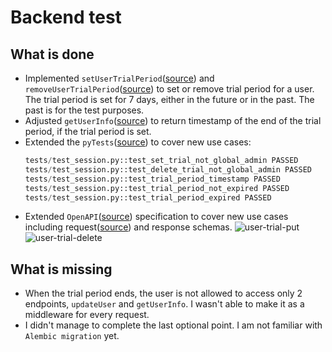 # Backend test

## What is done

- Implemented `setUserTrialPeriod`([source](https://github.com/denbalogh/test-backend/blob/master/views/user.py#L116)) and `removeUserTrialPeriod`([source](https://github.com/denbalogh/test-backend/blob/master/views/user.py#L137)) to set or remove trial period for a user. The trial period is set for 7 days, either in the future or in the past. The past is for the test purposes.
- Adjusted `getUserInfo`([source](https://github.com/denbalogh/test-backend/blob/master/views/user.py#L48)) to return timestamp of the end of the trial period, if the trial period is set.
- Extended the `pyTests`([source](https://github.com/denbalogh/test-backend/blob/master/tests/test_session.py#L43)) to cover new use cases:
  ```python
  tests/test_session.py::test_set_trial_not_global_admin PASSED                                                                                                                     [ 60%]
  tests/test_session.py::test_delete_trial_not_global_admin PASSED                                                                                                                  [ 70%]
  tests/test_session.py::test_trial_period_timestamp PASSED                                                                                                                         [ 80%]
  tests/test_session.py::test_trial_period_not_expired PASSED                                                                                                                       [ 90%]
  tests/test_session.py::test_trial_period_expired PASSED  
  ```
- Extended `OpenAPI`([source](https://github.com/denbalogh/test-backend/blob/master/openapi_full.yaml#L218)) specification to cover new use cases including request([source](https://github.com/denbalogh/test-backend/blob/master/openapi_full.yaml#L459)) and response schemas.
  ![user-trial-put](https://user-images.githubusercontent.com/23406415/93450793-ac8f8c80-f8d6-11ea-9a9b-037223e4dc9d.png)
  ![user-trial-delete](https://user-images.githubusercontent.com/23406415/93450785-a9949c00-f8d6-11ea-9710-f31e3a4415d0.png)

## What is missing
- When the trial period ends, the user is not allowed to access only 2 endpoints, `updateUser` and `getUserInfo`. I wasn't able to make it as a middleware for every request.
- I didn't manage to complete the last optional point. I am not familiar with `Alembic migration` yet.
